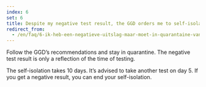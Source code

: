 ```yaml
---
index: 6
set: 6
title: Despite my negative test result, the GGD orders me to self-isolate. What to do? 
redirect_from: 
  - /en/faq/6-ik-heb-een-negatieve-uitslag-maar-moet-in-quarantaine-van-ggd
---
```

Follow the GGD’s recommendations and stay in quarantine. The negative test result is only a reflection of the time of testing.

The self-isolation takes 10 days. It’s advised to take another test on day 5. If you get a negative result, you can end your self-isolation.
